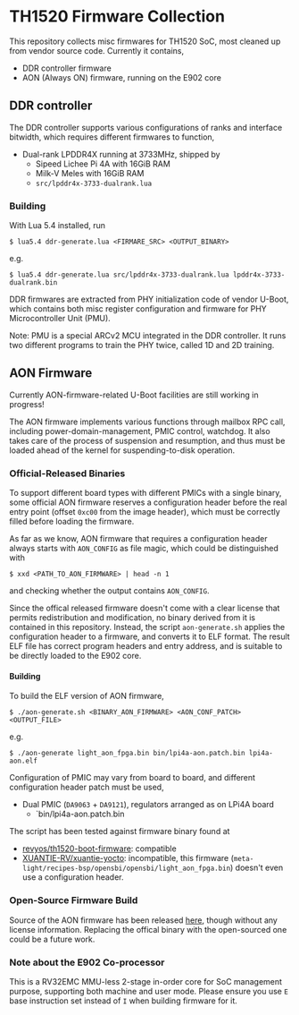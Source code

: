 # TH1520 Firmware Collection

This repository collects misc firmwares for TH1520 SoC, most cleaned up from
vendor source code. Currently it contains,

- DDR controller firmware
- AON (Always ON) firmware, running on the E902 core

## DDR controller

The DDR controller supports various configurations of ranks and interface
bitwidth, which requires different firmwares to function,

- Dual-rank LPDDR4X running at 3733MHz, shipped by
  - Sipeed Lichee Pi 4A with 16GiB RAM
  - Milk-V Meles with 16GiB RAM
  - `src/lpddr4x-3733-dualrank.lua`


### Building

With Lua 5.4 installed, run

```shell
$ lua5.4 ddr-generate.lua <FIRMARE_SRC> <OUTPUT_BINARY>
```

e.g.

```shell
$ lua5.4 ddr-generate.lua src/lpddr4x-3733-dualrank.lua lpddr4x-3733-dualrank.bin
```

DDR firmwares are extracted from PHY initialization code of vendor U-Boot,
which contains both misc register configuration and firmware for PHY
Microcontroller Unit (PMU).

Note: PMU is a special ARCv2 MCU integrated in the DDR controller. It runs
two different programs to train the PHY twice, called 1D and 2D training.

## AON Firmware

Currently AON-firmware-related U-Boot facilities are still working in progress!

The AON firmware implements various functions through mailbox RPC call,
including power-domain-management, PMIC control, watchdog. It also takes care
of the process of suspension and resumption, and thus must be loaded ahead of
the kernel for suspending-to-disk operation.

### Official-Released Binaries

To support different board types with different PMICs with a single binary,
some official AON firmware reserves a configuration header before the real
entry point (offset `0xc00` from the image header), which must be correctly
filled before loading the firmware.

As far as we know, AON firmware that requires a configuration header always
starts with `AON_CONFIG` as file magic, which could be distinguished with

```shell
$ xxd <PATH_TO_AON_FIRMWARE> | head -n 1
```

and checking whether the output contains `AON_CONFIG`.

Since the offical released firmware doesn't come with a clear license that
permits redistribution and modification, no binary derived from it is contained
in this repository. Instead, the script `aon-generate.sh` applies the
configuration header to a firmware, and converts it to ELF format. The result
ELF file has correct program headers and entry address, and is suitable to be
directly loaded to the E902 core.

#### Building

To build the ELF version of AON firmware,

```shell
$ ./aon-generate.sh <BINARY_AON_FIRMWARE> <AON_CONF_PATCH> <OUTPUT_FILE>
```

e.g.

```shell
$ ./aon-generate light_aon_fpga.bin bin/lpi4a-aon.patch.bin lpi4a-aon.elf
```

Configuration of PMIC may vary from board to board, and different configuration
header patch must be used,

- Dual PMIC (`DA9063` + `DA9121`), regulators arranged as on LPi4A board
  - `bin/lpi4a-aon.patch.bin

The script has been tested against firmware binary found at

- [revyos/th1520-boot-firmware](https://github.com/revyos/th1520-boot-firmware):
  compatible
- [XUANTIE-RV/xuantie-yocto](https://github.com/XUANTIE-RV/xuantie-yocto):
  incompatible, this firmware
  (`meta-light/recipes-bsp/opensbi/opensbi/light_aon_fpga.bin`) doesn't even
  use a configuration header.

### Open-Source Firmware Build

Source of the AON firmware has been released
[here](https://github.com/revyos/aon), though without any license information.
Replacing the offical binary with the open-sourced one could be a future work.

### Note about the E902 Co-processor

This is a RV32EMC MMU-less 2-stage in-order core for SoC management purpose,
supporting both machine and user mode. Please ensure you use `E` base
instruction set instead of `I` when building firmware for it.
